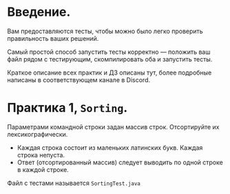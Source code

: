 # Введение.
Вам предоставляются тесты, чтобы можно было легко проверить правильность ваших решений.

Самый простой способ запустить тесты корректно — положить ваш файл рядом с тестирующим, скомпилировать оба и запустить тесты.

Краткое описание всех практик и ДЗ описаны тут, более подробные написаны в соответствующем канале в Discord.

# Практика 1, `Sorting`.
Параметрами командной строки задан массив строк. Отсортируйте их лексикографически.
- Каждая строка состоит из маленьких латинских букв. Каждая строка непуста.
- Ответ (отсортированный массив) следует выводить по одной строке в каждой строке.

Файл с тестами называется `SortingTest.java`